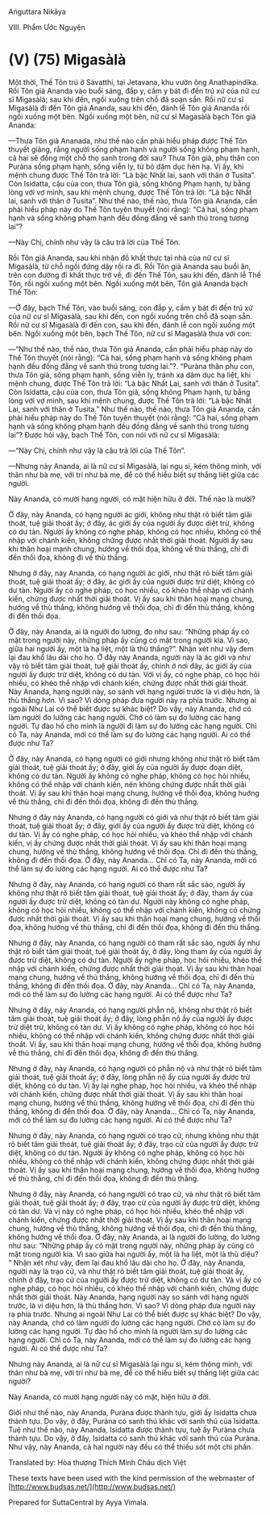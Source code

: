  

Aṅguttara Nikāya

VIII. Phẩm Ước Nguyện

# (V) (75) Migasàlà

Một thời, Thế Tôn trú ở Sàvatthi, tại Jetavana, khu vườn ông Anathapindika. Rồi Tôn giả Ananda vào buổi sáng, đắp y, cầm y bát đi đến trú xứ của nữ cư sĩ Migasàlà; sau khi đến, ngồi xuống trên chỗ đã soạn sẵn. Rồi nữ cư sĩ Migasàlà đi đến Tôn giả Ananda, sau khi đến, đảnh lễ Tôn giả Ananda rồi ngồi xuống một bên. Ngồi xuống một bên, nữ cư sĩ Magasàlà bạch Tôn giả Ananda:

—Thưa Tôn giả Ananada, như thế nào cần phải hiểu pháp được Thế Tôn thuyết giảng, rằng người sống phạm hạnh và người sống không phạm hạnh, cả hai sẽ đồng một chỗ thọ sanh trong đời sau? Thưa Tôn giả, phụ thân con Puràna sống phạm hạnh, sống viễn ly, từ bỏ dâm dục hèn hạ. Vị ấy, khi mệnh chung được Thế Tôn trả lời: “Là bậc Nhất lai, sanh với thân ở Tusita”. Còn Isidatta, cậu của con, thưa Tôn giả, sống không Phạm hạnh, tự bằng lòng với vợ mình, sau khi mệnh chung, được Thế Tôn trả lời: “Là bậc Nhất lai, sanh với thân ở Tusita”. Như thế nào, thế nào, thưa Tôn giả Ananda, cần phải hiểu pháp này do Thế Tôn tuyên thuyết (nói rằng): “Cả hai, sống phạm hạnh và sống không phạm hạnh đều đồng đẳng về sanh thú trong tương lai”?

—Này Chị, chính như vậy là câu trả lời của Thế Tôn.

Rồi Tôn giả Ananda, sau khi nhận đồ khất thực tại nhà của nữ cư sĩ Migasàlà, từ chỗ ngồi đứng dậy rồi ra đi. Rồi Tôn giả Ananda sau buổi ăn, trên con đường đi khất thực trở về, đi đến Thế Tôn, sau khi đến, đảnh lễ Thế Tôn, rồi ngồi xuống một bên. Ngồi xuống một bên, Tôn giả Ananda bạch Thế Tôn:

—Ở đây, bạch Thế Tôn, vào buổi sáng, con đắp y, cầm y bát đi đến trú xứ của nữ cư sĩ Migasàlà, sau khi đến, con ngồi xuống trên chỗ đã soạn sẵn. Rồi nữ cư sĩ Migasàlà đi đến con, sau khi đến, đảnh lễ con ngồi xuống một bên. Ngồi xuống một bên, bạch Thế Tôn, nữ cư sĩ Magasàlà thưa với con:

—“Như thế nào, thế nào, thưa Tôn giả Ananda, cần phải hiểu pháp này do Thế Tôn thuyết (nói rằng): “Cả hai, sống phạm hạnh và sống không phạm hạnh đều đồng đẳng về sanh thú trong tương lai.”?. “Puràna thân phụ con, thưa Tôn giả, sống phạm hạnh, sống viễn ly, tránh xa dâm dục hạ liệt, khi mệnh chung, được Thế Tôn trả lời: “Là bậc Nhất Lai, sanh với thân ở Tusita”. Còn Isidatta, cậu của con, thưa Tôn giả, sống không Phạm hạnh, tự bằng lòng với vợ mình, sau khi mệnh chung, được Thế Tôn trả lời: “Là bậc Nhất Lai, sanh với thân ở Tusita.” Như thế nào, thế nào, thưa Tôn giả Ananda, cần phải hiểu pháp này do Thế Tôn tuyên thuyết (nói rằng): “Cả hai, sống phạm hạnh và sống không phạm hạnh đều đồng đẳng về sanh thú trong tương lai”? Ðược hỏi vậy, bạch Thế Tôn, con nói với nữ cư sĩ Migasàlà:

—“Này Chị, chính như vậy là câu trả lời của Thế Tôn”.

—Nhưng này Ananda, ai là nữ cư sĩ Migasàlà, lại ngu si, kém thông minh, với thân như bà mẹ, với trí như bà mẹ, để có thể hiểu biết sự thắng liệt giữa các người.

Này Ananda, có mười hạng người, có mặt hiện hữu ở đời. Thế nào là mười?

Ở đây, này Ananda, có hạng người ác giới, không như thật rõ biết tâm giải thoát, tuệ giải thoát ấy; ở đây, ác giới ấy của người ấy được diệt trừ, không có dư tàn. Người ấy không có nghe pháp, không có học nhiều, không có thể nhập với chánh kiến, không chứng được nhất thời giải thoát. Người ấy sau khi thân hoại mạnh chung, hướng về thối đọa, không về thù thắng, chỉ đi đến thối đọa, không đi về thù thắng.

Nhưng ở đây, này Ananda, có hạng người ác giới, như thật rõ biết tâm giải thoát, tuệ giải thoát ấy; ở đây, ác giới ấy của người được trừ diệt, không có dư tàn. Người ấy có nghe pháp, có học nhiều, có khéo thể nhập với chánh kiến, chứng được nhất thời giải thoát. Vị ấy sau khi thân hoại mạng chung, hướng về thù thắng, không hướng về thối đọa, chỉ đi đến thù thắng, không đi đến thối đọa.

Ở đây, này Ananda, ai là người đo lường, đo như sau: “Những pháp ấy có mặt trong người này, những pháp ấy cũng có mặt trong người kia. Vì sao, giữa hai người ấy, một là hạ liệt, một là thù thắng?”. Nhận xét như vậy đem lại đau khổ lâu dài cho họ. Ở đây này Ananda, người này là ác giới và như vậy rõ biết tâm giải thoát, tuệ giải thoát ấy, chính ở nơi đây, ác giới ấy của người ấy được trừ diệt, không có dư tàn. Với vị ấy, có nghe pháp, có học hỏi nhiều, có khéo thể nhập với chánh kiến, chứng được nhất thời giải thoát. Này Ananda, hạng người này, so sánh với hạng người trước là vi diệu hơn, là thù thắng hơn. Vì sao? Vì dòng pháp đưa người này ra phía trước. Nhưng ai ngoài Như Lai có thể biết được sự khác biệt? Do vậy, này Ananda, chớ có làm người đo lường các hạng người. Chớ có làm sự đo lường các hạng người. Tự đào hố cho mình là người đi làm sự đo lường các hạng người. Chỉ có Ta, này Ananda, mới có thể làm sự đo lường các hạng người. Ai có thể được như Ta?

Ở đây, này Ananda, có hạng người có giới nhưng không như thật rõ biết tâm giải thoát, tuệ giải thoát ấy; ở đây, giới ấy của người ấy được đoạn diệt, không có dư tàn. Người ấy không có nghe pháp, không có học hỏi nhiều, không có thể nhập với chánh kiến, nên không chứng được nhất thời giải thoát. Vị ấy sau khi thân hoại mạng chung, hướng về thối đọa, không huớng về thù thắng, chỉ đi đến thối đọa, không đi đến thù thắng.

Nhưng ở đây này Ananda, có hạng người có giới và như thật rõ biết tâm giải thoát, tuệ giải thoát ấy; ở đây, giới ấy của người ấy được trừ diệt, không có dư tàn. Vị ấy có nghe pháp, có học hỏi nhiều, và khéo thể nhập với chánh kiến, vị ấy chứng được nhất thời giải thoát. Vị ấy sau khi thân hoại mạng chung, hướng về thù thắng, không hướng về thối đọa. Chỉ đi đến thù thắng, không đi đến thối đọa. Ở đây, này Ananda... Chỉ có Ta, này Ananda, mới có thể làm sự đo lường các hạng người. Ai có thể được như Ta?

Nhưng ở đây, này Ananda, có hạng người có tham rất sắc sảo, người ấy không như thật rõ biết tâm giải thoát, tuệ giải thoát ấy; ở đây, tham ấy của người ấy được trừ diệt, không có tàn dư. Người này không có nghe pháp, không có học hỏi nhiều, không có thể nhập với chánh kiến, không có chứng được nhất thời giải thoát. Vị ấy sau khi thân hoại mạng chung, hướng về thối đọa, không hướng về thù thắng, chỉ đi đến thối đọa, không đi đến thù thắng.

Nhưng ở đây, này Ananda, có hạng người có tham rất sắc sảo, người ấy như thật rõ biết tâm giải thoát, tuệ giải thoát ấy, ở đây, lòng tham ấy của người ấy được trừ diệt, không có dư tàn. Người ấy nghe pháp, học hỏi nhiều, khéo thể nhập với chánh kiến, chứng được nhất thời giải thoát. Vị ấy sau khi thân họai mạng chung, hướng về thù thắng, không hướng về thối đọa, chỉ đi đến thù thắng, không đi đến thối đọa. Ở đây, này Ananda... Chỉ có Ta, này Ananda, mới có thể làm sự đo lường các hạng người. Ai có thể được như Ta?

Nhưng ở đây, này Ananda, có hạng người phẫn nộ, không như thật rõ biết tâm giải thoát, tuệ giải thoát ấy; ở đây, lòng phẫn nộ ấy của người ấy được trừ diệt trừ, không có tàn dư. Vị ấy không có nghe pháp, không có học hỏi nhiều, không có thể nhập với chánh kiến, không chứng được nhất thời giải thoát. Vị ấy, sau khi thân hoại mạng chung, hướng về thối đọa, không hướng về thù thắng, chỉ đi đến thối đọa, không đi đến thù thắng.

Nhưng ở đây, này Ananda, có hạng người có phẫn nộ và như thật rõ biết tâm giải thoát, tuệ giải thoát ấy; ở đây, lòng phẫn nộ ấy của người ấy được trừ diệt, không có dư tàn. Vị ấy lại nghe pháp, học hỏi nhiều, và khéo thể nhập với chánh kiến, chứng được nhất thời giải thoát. Vị ấy sau khi thân hoại mạng chung, hướng về thù thắng, không hướng về thối đọa, chỉ đi đến thù thắng, không đi đến thối đọa. Ở đây, này Ananda... Chỉ có Ta, này Ananda, mới có thể làm sự đo lường các hạng người. Ai có thể được như Ta?

Nhưng ở đây, này Ananda, có hạng người có trạo cử, nhưng không như thật rõ biết tâm giải thoát, tuệ giải thoát ấy; ở đây, trạo cử của người ấy được trừ diệt, không có dư tàn. Người ấy không có nghe pháp, không có học hỏi nhiều, không có thể nhập với chánh kiến, không chứng được nhất thời giải thoát. Vị ấy sau khi thân hoại mạng chung, hướng về thối đọa, không hướng về thù thắng, chỉ đi đến thối đọa, không đi đến thù thắng.

Nhưng ở đây, này Ananda, có hạng người có trạo cử, và như thật rõ biết tâm giải thoát, tuệ giải thoát ấy; ở đây, trạo cử của người ấy được trừ diệt, không có tàn dư. Và vị này có nghe pháp, có học hỏi nhiều, khéo thể nhập với chánh kiến, chứng được nhất thời giải thoát. Vị ấy sau khi thân hoại mạng chung, hướng về thù thắng, không hướng về thối đọa, chỉ đi đến thù thắng, không hướng về thối đọa. Ở đây, này Ananda, ai là người đo lường, đo lường như sau: “Những pháp ấy có mặt trong người này, những pháp ấy cũng có mặt trong người kia. Vì sao giữa hai người ấy, một là hạ liệt, một là thù diệu? “ Nhận xét như vậy, đem lại đau khổ lâu dài cho họ. Ở đây, này Ananda, người này là trạo cử, và như thật rõ biết tâm giải thoát, tuệ giải thoát ấy, chính ở đây, trạo cử của người ấy được trừ diệt, không có dư tàn. Và vị ấy có nghe pháp, có học hỏi nhiều, có khéo thể nhập với chánh kiến, chứng được nhất thời giải thoát. Này Ananda, hạng người này so sánh với hạng người trước, là vi diệu hơn, là thù thắng hơn. Vì sao? Vì dòng pháp đưa người này ra phía trước. Nhưng ai ngoài Như Lai có thể biết được sự khác biệt? Do vậy, này Ananda, chớ có làm người đo lường các hạng người. Chớ có làm sự đo lường các hạng người. Tự đào hố cho mình là người làm sự đo lường các hạng người. Chỉ có Ta, này Ananda, mới có thể làm sự đo lường các hạng người. Ai có thể được như Ta?

Nhưng này Ananda, ai là nữ cư sĩ Migasàlà lại ngu si, kém thông minh, với thân như bà mẹ, với trí như bà mẹ, để có thể hiểu biết sự thắng liệt giữa các người?

Này Ananda, có mười hạng người này có mặt, hiện hữu ở đời.

Giới như thế nào, này Ananda, Puràna được thành tựu, giới ấy Isidatta chưa thành tựu. Do vậy, ở đây, Puràna có sanh thú khác với sanh thú của Isidatta. Tuệ như thế nào, này Ananda, Isidatta được thành tựu, tuệ ấy Puràna chưa thành tựu. Do vậy, ở đây, Isidatta có sanh thú khác với sanh thú của Puràna. Như vậy, này Ananda, cả hai người này đều có thể thiếu sót một chi phần.

Translated by: Hòa thượng Thích Minh Châu dịch Việt

These texts have been used with the kind permission of the webmaster of [http://www.budsas.net/](http://www.budsas.net/)

Prepared for SuttaCentral by Ayya Vimala.